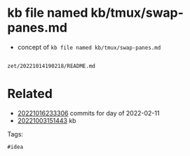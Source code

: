 # kb file named kb/tmux/swap-panes.md

- concept of `kb file named kb/tmux/swap-panes.md`

```
```

` zet/20221014190218/README.md `

# Related

- [20221016233306](/zet/20221016233306/README.md) commits for day of 2022-02-11
- [20221003151443](/zet/20221003151443/README.md) kb

Tags:

    #idea
